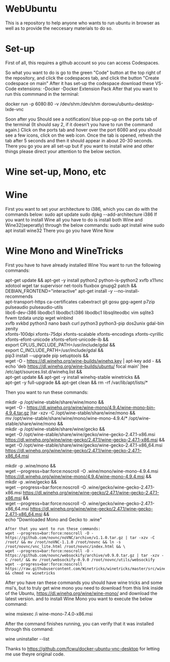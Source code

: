 # WebUbuntu
This is a repository to help anyone who wants to run ubuntu in browser as well as to provide the neccesary materials to do so.


# Set-up
First of all, this requires a github account so you can access Codespaces.

So what you want to do is go to the green "Code" button at the top right of the repository, and click the codespaces tab, and click the button "Create codespace on main"
After it has set-up the codespace download these VS-Code extensions:
-Docker
-Docker Extension Pack
After that you want to run this commmand in the terminal:

docker run -p 6080:80 -v /dev/shm:/dev/shm dorowu/ubuntu-desktop-lxde-vnc

Soon after you Should see a notification/ blue pop-up on the ports tab of the terminal (It should say 2, if it doesn't you have to run the command again.) Click on the ports tab and hover over the port 6080 and you should see a few icons, click on the web icon.
Once the tab is opened, refresh the tab after 5 seconds and then it should appear in about 20-30 seconds.
There you go you are all set-up but if you want to install wine and other things please direct your attention to the below section.


# Wine set-up, Mono, etc

  # Wine
   First you want to set your architecture to i386, which you can do with the commands below:
       sudo apt update
       sudo dpkg --add-architecture i386
   If you want to install Wine all you have to do is install both Wine and Wine32(seperatly) through the below commands:
       sudo apt install wine
       sudo apt install wine32
   There you go you have Wine Now
  # Wine Mono and WineTricks
  First you have to have already installed Wine
  You want to run the following commands:
  
  apt-get update && apt-get -y install python2 python-is-python2 xvfb x11vnc xdotool wget tar supervisor net-tools fluxbox gnupg2 patch  && \
    DEBIAN_FRONTEND="interactive" apt-get install -y --no-install-recommends \
        apt-transport-https ca-certificates cabextract git gosu gpg-agent p7zip pulseaudio pulseaudio-utils \
    libc6-dev-i386 libodbc1 libodbc1:i386 libodbc1 libsqliteodbc vim sqlite3 fvwm tzdata unzip wget	winbind \
        xvfb xvkbd python3 nano bash curl python3 python3-pip dos2unix gdal-bin zenity \
         xfonts-100dpi xfonts-75dpi xfonts-scalable xfonts-encodings xfonts-cyrillic xfonts-efont-unicode xfonts-efont-unicode-ib && \
    export CPLUS_INCLUDE_PATH=/usr/include/gdal && \
    export C_INCLUDE_PATH=/usr/include/gdal && \
    pip3 install --upgrade pip setuptools && \
    wget -O - https://dl.winehq.org/wine-builds/winehq.key | apt-key add -  && \
    echo 'deb https://dl.winehq.org/wine-builds/ubuntu/ focal main' |tee /etc/apt/sources.list.d/winehq.list && \
    apt-get update && apt-get -y install winehq-stable winetricks && \
    apt-get -y full-upgrade && apt-get clean && rm -rf /var/lib/apt/lists/*

Then you want to run these commands:
 
 mkdir -p /opt/wine-stable/share/wine/mono && \
    wget -O - https://dl.winehq.org/wine/wine-mono/4.9.4/wine-mono-bin-4.9.4.tar.gz |tar -xzv -C /opt/wine-stable/share/wine/mono && \
    mv /opt/wine-stable/share/wine/mono/wine-mono-4.9.4/* /opt/wine-stable/share/wine/mono && \
    mkdir -p /opt/wine-stable/share/wine/gecko && \
    wget -O /opt/wine-stable/share/wine/gecko/wine-gecko-2.47.1-x86.msi https://dl.winehq.org/wine/wine-gecko/2.47.1/wine-gecko-2.47.1-x86.msi && \
    wget -O /opt/wine-stable/share/wine/gecko/wine-gecko-2.47.1-x86_64.msi https://dl.winehq.org/wine/wine-gecko/2.47.1/wine-gecko-2.47.1-x86_64.msi 

mkdir -p .wine/mono && \
    wget --progress=bar:force:noscroll -O  .wine/mono/wine-mono-4.9.4.msi https://dl.winehq.org/wine/wine-mono/4.9.4/wine-mono-4.9.4.msi && \
    mkdir -p .wine/gecko && \
    wget --progress=bar:force:noscroll -O .wine/gecko/wine-gecko-2.47.1-x86.msi https://dl.winehq.org/wine/wine-gecko/2.47.1/wine-gecko-2.47.1-x86.msi && \
    wget --progress=bar:force:noscroll -O .wine/gecko/wine-gecko-2.47.1-x86_64.msi https://dl.winehq.org/wine/wine-gecko/2.47.1/wine-gecko-2.47.1-x86_64.msi && \
    echo "Downloaded Mono and Gecko to .wine"
    
    After that you want to run these commands:
    wget --progress=bar:force:noscroll -O - https://github.com/novnc/noVNC/archive/v1.1.0.tar.gz | tar -xzv -C /root/ && mv /root/noVNC-1.1.0 /root/novnc && ln -s /root/novnc/vnc_lite.html /root/novnc/index.html && \
    wget --progress=bar:force:noscroll -O - https://github.com/novnc/websockify/archive/v0.9.0.tar.gz | tar -xzv -C /root/ && mv /root/websockify-0.9.0 /root/novnc/utils/websockify
    wget --progress=bar:force:noscroll https://raw.githubusercontent.com/Winetricks/winetricks/master/src/winetricks && chmod +x winetricks

After you have ran these commands you should have wine tricks and some msi's, but to truly get wine mono you need to download from this link inside of the Ubuntu, https://dl.winehq.org/wine/wine-mono/ and download the latest version. and to install Wine Mono you want to execute the below command:
  
  wine msiexec /i wine-mono-7.4.0-x86.msi
  
  After the command finishes running, you can verify that it was installed through this command:
   
   wine uninstaller --list
  
  
  
  Thanks to https://github.com/fcwu/docker-ubuntu-vnc-desktop for letting me use theyre original code.

  
